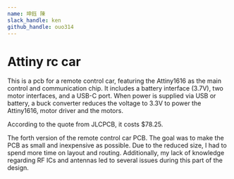 ```yaml
---
name: 坤鈺 陳
slack_handle: ken
github_handle: ouo314
---
```


# Attiny rc car

<!-- Describe your board in 2-3 sentences. What are you making? What will it do? -->
This is a pcb for a remote control car, featuring the Attiny1616 as the main control and communication chip. 
It includes a battery interface (3.7V), two motor interfaces, and a USB-C port. 
When power is supplied via USB or battery, a buck converter reduces the voltage to 3.3V to power the Attiny1616, motor driver and the motors.
<!-- How much is it going to cost? -->
According to the quote from JLCPCB, it costs $78.25.
<!-- Tell us a little bit about your design process. What were some challenges? What helped? ***Totally optional*** -->
The forth version of the remote control car PCB. 
The goal was to make the PCB as small and inexpensive as possible. 
Due to the reduced size, I had to spend more time on layout and routing. 
Additionally, my lack of knowledge regarding RF ICs and antennas led to several issues during this part of the design.

